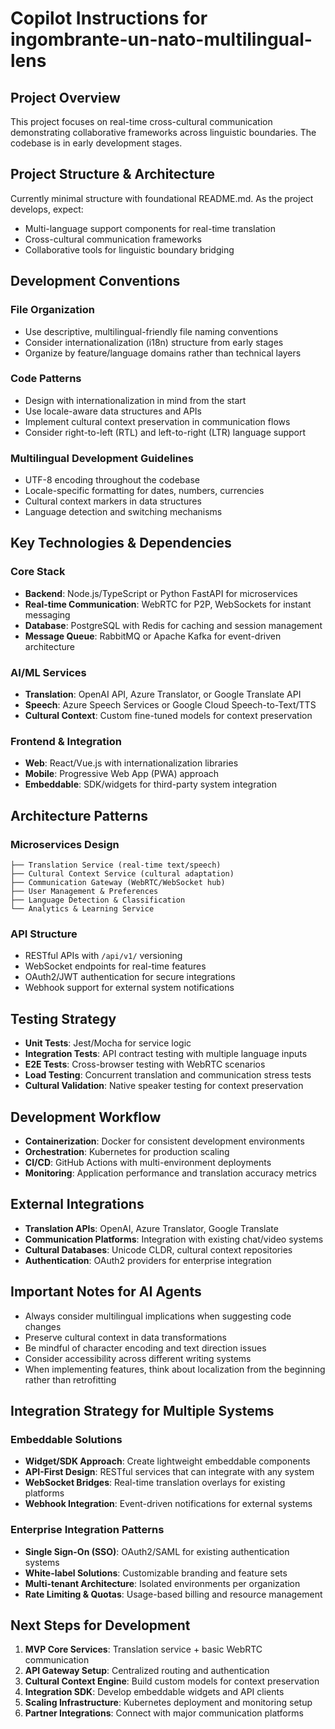# Copilot Instructions for ingombrante-un-nato-multilingual-lens

## Project Overview
This project focuses on real-time cross-cultural communication demonstrating collaborative frameworks across linguistic boundaries. The codebase is in early development stages.

## Project Structure & Architecture
Currently minimal structure with foundational README.md. As the project develops, expect:
- Multi-language support components for real-time translation
- Cross-cultural communication frameworks
- Collaborative tools for linguistic boundary bridging

## Development Conventions

### File Organization
- Use descriptive, multilingual-friendly file naming conventions
- Consider internationalization (i18n) structure from early stages
- Organize by feature/language domains rather than technical layers

### Code Patterns
- Design with internationalization in mind from the start
- Use locale-aware data structures and APIs
- Implement cultural context preservation in communication flows
- Consider right-to-left (RTL) and left-to-right (LTR) language support

### Multilingual Development Guidelines
- UTF-8 encoding throughout the codebase
- Locale-specific formatting for dates, numbers, currencies
- Cultural context markers in data structures
- Language detection and switching mechanisms

## Key Technologies & Dependencies

### Core Stack
- **Backend**: Node.js/TypeScript or Python FastAPI for microservices
- **Real-time Communication**: WebRTC for P2P, WebSockets for instant messaging
- **Database**: PostgreSQL with Redis for caching and session management
- **Message Queue**: RabbitMQ or Apache Kafka for event-driven architecture

### AI/ML Services
- **Translation**: OpenAI API, Azure Translator, or Google Translate API
- **Speech**: Azure Speech Services or Google Cloud Speech-to-Text/TTS
- **Cultural Context**: Custom fine-tuned models for context preservation

### Frontend & Integration
- **Web**: React/Vue.js with internationalization libraries
- **Mobile**: Progressive Web App (PWA) approach
- **Embeddable**: SDK/widgets for third-party system integration

## Architecture Patterns

### Microservices Design
```
├── Translation Service (real-time text/speech)
├── Cultural Context Service (cultural adaptation)
├── Communication Gateway (WebRTC/WebSocket hub)
├── User Management & Preferences
├── Language Detection & Classification
└── Analytics & Learning Service
```

### API Structure
- RESTful APIs with `/api/v1/` versioning
- WebSocket endpoints for real-time features
- OAuth2/JWT authentication for secure integrations
- Webhook support for external system notifications

## Testing Strategy
- **Unit Tests**: Jest/Mocha for service logic
- **Integration Tests**: API contract testing with multiple language inputs
- **E2E Tests**: Cross-browser testing with WebRTC scenarios
- **Load Testing**: Concurrent translation and communication stress tests
- **Cultural Validation**: Native speaker testing for context preservation

## Development Workflow
- **Containerization**: Docker for consistent development environments
- **Orchestration**: Kubernetes for production scaling
- **CI/CD**: GitHub Actions with multi-environment deployments
- **Monitoring**: Application performance and translation accuracy metrics

## External Integrations
- **Translation APIs**: OpenAI, Azure Translator, Google Translate
- **Communication Platforms**: Integration with existing chat/video systems
- **Cultural Databases**: Unicode CLDR, cultural context repositories
- **Authentication**: OAuth2 providers for enterprise integration

## Important Notes for AI Agents
- Always consider multilingual implications when suggesting code changes
- Preserve cultural context in data transformations
- Be mindful of character encoding and text direction issues
- Consider accessibility across different writing systems
- When implementing features, think about localization from the beginning rather than retrofitting

## Integration Strategy for Multiple Systems

### Embeddable Solutions
- **Widget/SDK Approach**: Create lightweight embeddable components
- **API-First Design**: RESTful services that can integrate with any system
- **WebSocket Bridges**: Real-time translation overlays for existing platforms
- **Webhook Integration**: Event-driven notifications for external systems

### Enterprise Integration Patterns
- **Single Sign-On (SSO)**: OAuth2/SAML for existing authentication systems
- **White-label Solutions**: Customizable branding and feature sets
- **Multi-tenant Architecture**: Isolated environments per organization
- **Rate Limiting & Quotas**: Usage-based billing and resource management

## Next Steps for Development
1. **MVP Core Services**: Translation service + basic WebRTC communication
2. **API Gateway Setup**: Centralized routing and authentication
3. **Cultural Context Engine**: Build custom models for context preservation
4. **Integration SDK**: Develop embeddable widgets and API clients
5. **Scaling Infrastructure**: Kubernetes deployment and monitoring setup
6. **Partner Integrations**: Connect with major communication platforms